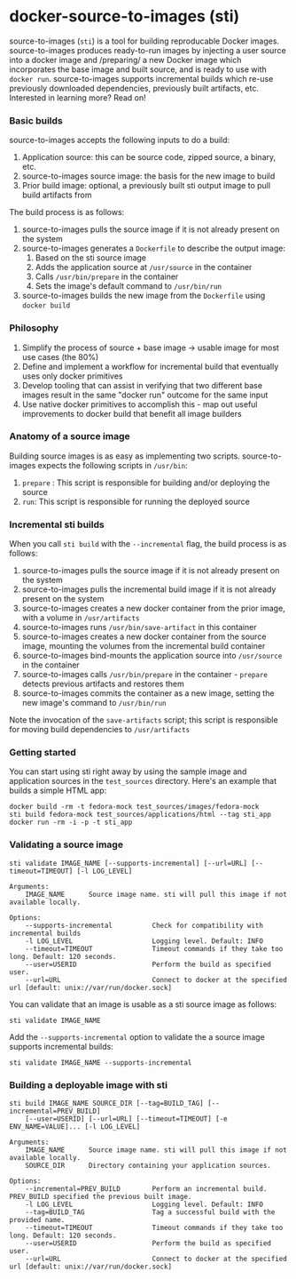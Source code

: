 docker-source-to-images (sti)
=======

source-to-images (`sti`) is a tool for building reproducable Docker images.  source-to-images 
produces ready-to-run images by injecting a user source into a docker image and /preparing/
a new Docker image which incorporates the base image and built source, and is ready to use 
with `docker run`.  source-to-images supports incremental builds which re-use previously 
downloaded dependencies, previously built artifacts, etc. Interested in learning more?  Read on!

### Basic builds

source-to-images accepts the following inputs to do a build:

1. Application source: this can be source code, zipped source, a binary, etc.
1. source-to-images source image: the basis for the new image to build
1. Prior build image: optional, a previously built sti output image to pull build artifacts from

The build process is as follows:

1. source-to-images pulls the source image if it is not already present on the system
1. source-to-images generates a `Dockerfile` to describe the output image:
    1. Based on the sti source image
    1. Adds the application source at `/usr/source` in the container
    1. Calls `/usr/bin/prepare` in the container
    1. Sets the image's default command to `/usr/bin/run`
1. source-to-images builds the new image from the `Dockerfile` using `docker build`

### Philosophy

1. Simplify the process of source + base image -> usable image for most use cases (the 80%)
2. Define and implement a workflow for incremental build that eventually uses only docker primitives
3. Develop tooling that can assist in verifying that two different base images result in the same "docker run" outcome for the same input
4. Use native docker primitives to accomplish this - map out useful improvements to docker build that benefit all image builders

### Anatomy of a source image

Building source images is as easy as implementing two scripts.  source-to-images expects the
following scripts in `/usr/bin`:

1. `prepare` : This script is responsible for building and/or deploying the source
1. `run`: This script is responsible for running the deployed source

### Incremental sti builds

When you call `sti build` with the `--incremental` flag, the build process is as follows:

1. source-to-images pulls the source image if it is not already present on the system
1. source-to-images pulls the incremental build image if it is not already present on the system
1. source-to-images creates a new docker container from the prior image, with a volume in `/usr/artifacts`
1. source-to-images runs `/usr/bin/save-artifact` in this container
1. source-to-images creates a new docker container from the source image, mounting the volumes from the
   incremental build container
1. source-to-images bind-mounts the application source into `/usr/source` in the container
1. source-to-images calls `/usr/bin/prepare` in the container - `prepare` detects previous artifacts and 
   restores them
1. source-to-images commits the container as a new image, setting the new image's command to `/usr/bin/run`

Note the invocation of the `save-artifacts` script; this script is responsible for moving build
dependencies to `/usr/artifacts`

### Getting started

You can start using sti right away by using the sample image and application sources in the
`test_sources` directory.  Here's an example that builds a simple HTML app:

	docker build -rm -t fedora-mock test_sources/images/fedora-mock
	sti build fedora-mock test_sources/applications/html --tag sti_app
	docker run -rm -i -p -t sti_app

### Validating a source image

    sti validate IMAGE_NAME [--supports-incremental] [--url=URL] [--timeout=TIMEOUT] [-l LOG_LEVEL]

    Arguments:
        IMAGE_NAME      Source image name. sti will pull this image if not available locally.

    Options:
        --supports-incremental          Check for compatibility with incremental builds
        -l LOG_LEVEL                    Logging level. Default: INFO
        --timeout=TIMEOUT               Timeout commands if they take too long. Default: 120 seconds.
        --user=USERID                   Perform the build as specified user.
        --url=URL                       Connect to docker at the specified url [default: unix://var/run/docker.sock]

You can validate that an image is usable as a sti source image as follows:

	sti validate IMAGE_NAME

Add the `--supports-incremental` option to validate the a source image supports incremental builds:

	sti validate IMAGE_NAME --supports-incremental

### Building a deployable image with sti

    sti build IMAGE_NAME SOURCE_DIR [--tag=BUILD_TAG] [--incremental=PREV_BUILD]
    	[--user=USERID] [--url=URL] [--timeout=TIMEOUT] [-e ENV_NAME=VALUE]... [-l LOG_LEVEL]

    Arguments:
        IMAGE_NAME      Source image name. sti will pull this image if not available locally.
        SOURCE_DIR      Directory containing your application sources.

    Options:
        --incremental=PREV_BUILD        Perform an incremental build. PREV_BUILD specified the previous built image.
        -l LOG_LEVEL                    Logging level. Default: INFO
        --tag=BUILD_TAG                 Tag a successful build with the provided name.
        --timeout=TIMEOUT               Timeout commands if they take too long. Default: 120 seconds.
        --user=USERID                   Perform the build as specified user.
        --url=URL                       Connect to docker at the specified url [default: unix://var/run/docker.sock]
